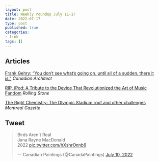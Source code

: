```yaml
---
layout: post
title: Weekly roundup July 11-17
date: 2022-07-17
type: post
published: true
categories:
- link
tags: []
---
```


## Articles

[Frank Gehry: “You don’t see what’s going on, until all of a sudden, there it is.”](https://www.canadianarchitect.com/frank-gehry-you-dont-see-whats-going-on-until-all-of-a-sudden-there-it-is/ "Frank Gehry: \“You don’t see what’s going on, until all of a sudden, there it is.\”By Elsa Lam") *Canadian Architect*

[RIP, iPod: A Tribute to the Device That Revolutionized the Art of Music Fandom](https://www.rollingstone.com/music/music-features/ipod-discontinued-end-era-1351831/ "RIP, iPod: A Tribute to the Device That Revolutionized the Art of Music Fandom. By Rob Sheffield") *Rolling Stone*

[The Right Chemistry: The Olympic Stadium roof and other challenges](https://montrealgazette.com/opinion/columnists/the-right-chemistry-the-olympic-stadium-roof-and-other-challenges "The Right Chemistry: The Olympic Stadium roof and other challenges. By Joe Schwarcz") *Montreal Gazette*

## Tweet

<blockquote class="twitter-tweet" data-dnt="true"><p lang="en" dir="ltr">Birds Aren&#39;t Real<br>Jana Rayne MacDonald<br>2022 <a href="https://t.co/hXshrOnnb6">pic.twitter.com/hXshrOnnb6</a></p>&mdash; Canadian Paintings (@CanadaPaintings) <a href="https://twitter.com/CanadaPaintings/status/1546218197304483840?ref_src=twsrc%5Etfw">July 10, 2022</a></blockquote> <script async src="https://platform.twitter.com/widgets.js" charset="utf-8"></script>
